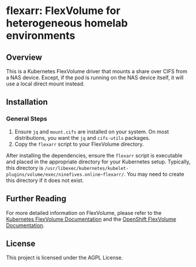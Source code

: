 # flexarr: FlexVolume for heterogeneous homelab environments

## Overview

This is a Kubernetes FlexVolume driver that mounts a share over CIFS from a NAS device. Except, if the pod is running on the NAS device itself, it will use a local direct mount instead.

## Installation

### General Steps

1. Ensure `jq` and `mount.cifs` are installed on your system.
   On most distributions, you want the `jq` and `cifs-utils` packages.
2. Copy the `flexarr` script to your FlexVolume directory.

After installing the dependencies, ensure the `flexarr` script is executable and placed in the appropriate directory for your Kubernetes setup. Typically, this directory is `/usr/libexec/kubernetes/kubelet-plugins/volume/exec/ninefives.online~flexarr/`. You may need to create this directory if it does not exist.



## Further Reading

For more detailed information on FlexVolume, please refer to the [Kubernetes FlexVolume Documentation](https://github.com/kubernetes/community/blob/master/contributors/devel/sig-storage/flexvolume.md#readme) and the [OpenShift FlexVolume Documentation](https://docs.openshift.com/container-platform/3.11/install_config/persistent_storage/persistent_storage_flex_volume.html).

## License

This project is licensed under the AGPL License.
